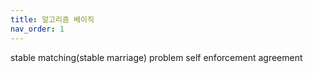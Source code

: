```yaml
---
title: 알고리즘 베이직
nav_order: 1
---
```


stable matching(stable marriage) problem
self enforcement agreement